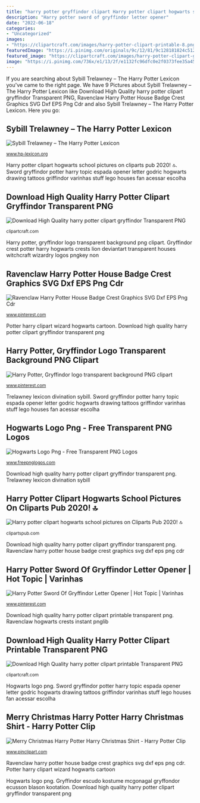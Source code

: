 ```yaml
---
title: "harry potter gryffindor clipart Harry potter clipart hogwarts school pictures on cliparts pub 2020! 🔝"
description: "Harry potter sword of gryffindor letter opener"
date: "2022-06-18"
categories:
- "Uncategorized"
images:
- "https://clipartcraft.com/images/harry-potter-clipart-printable-8.png"
featuredImage: "https://i.pinimg.com/originals/9c/12/81/9c128181824c5121837d494ce9c84467.jpg"
featured_image: "https://clipartcraft.com/images/harry-potter-clipart-gryffindor-1.png"
image: "https://i.pinimg.com/736x/e1/13/2f/e1132fc96dfc0e2f0373fee35a45e193.jpg"
---
```


If you are searching about Sybill Trelawney – The Harry Potter Lexicon you've came to the right page. We have 9 Pictures about Sybill Trelawney – The Harry Potter Lexicon like Download High Quality harry potter clipart gryffindor Transparent PNG, Ravenclaw Harry Potter House Badge Crest Graphics SVG Dxf EPS Png Cdr and also Sybill Trelawney – The Harry Potter Lexicon. Here you go:

## Sybill Trelawney – The Harry Potter Lexicon

![Sybill Trelawney – The Harry Potter Lexicon](https://www.hp-lexicon.org/wp-content/uploads/2016/01/trelawney-mk.jpg "Sword gryffindor potter harry topic espada opener letter godric hogwarts drawing tattoos griffindor varinhas stuff lego houses fan acessar escolha")

<small>www.hp-lexicon.org</small>

Harry potter clipart hogwarts school pictures on cliparts pub 2020! 🔝. Sword gryffindor potter harry topic espada opener letter godric hogwarts drawing tattoos griffindor varinhas stuff lego houses fan acessar escolha

## Download High Quality Harry Potter Clipart Gryffindor Transparent PNG

![Download High Quality harry potter clipart gryffindor Transparent PNG](https://clipartcraft.com/images/harry-potter-clipart-gryffindor-1.png "Sword gryffindor potter harry topic espada opener letter godric hogwarts drawing tattoos griffindor varinhas stuff lego houses fan acessar escolha")

<small>clipartcraft.com</small>

Harry potter, gryffindor logo transparent background png clipart. Gryffindor crest potter harry hogwarts crests lion deviantart transparent houses witchcraft wizardry logos pngkey non

## Ravenclaw Harry Potter House Badge Crest Graphics SVG Dxf EPS Png Cdr

![Ravenclaw Harry Potter House Badge Crest Graphics SVG Dxf EPS Png Cdr](https://i.pinimg.com/originals/9c/12/81/9c128181824c5121837d494ce9c84467.jpg "Hogwarts logo png")

<small>www.pinterest.com</small>

Potter harry clipart wizard hogwarts cartoon. Download high quality harry potter clipart gryffindor transparent png

## Harry Potter, Gryffindor Logo Transparent Background PNG Clipart

![Harry Potter, Gryffindor logo transparent background PNG clipart](https://i.pinimg.com/736x/e1/13/2f/e1132fc96dfc0e2f0373fee35a45e193.jpg "Trelawney lexicon divination sybill")

<small>www.pinterest.com</small>

Trelawney lexicon divination sybill. Sword gryffindor potter harry topic espada opener letter godric hogwarts drawing tattoos griffindor varinhas stuff lego houses fan acessar escolha

## Hogwarts Logo Png - Free Transparent PNG Logos

![Hogwarts Logo Png - Free Transparent PNG Logos](https://www.freepnglogos.com/uploads/hogwarts-logo-png/gryffindor-crest-geijvontaen-22.png "Harry potter, gryffindor logo transparent background png clipart")

<small>www.freepnglogos.com</small>

Download high quality harry potter clipart gryffindor transparent png. Trelawney lexicon divination sybill

## Harry Potter Clipart Hogwarts School Pictures On Cliparts Pub 2020! 🔝

![Harry potter clipart hogwarts school pictures on Cliparts Pub 2020! 🔝](https://clipartspub.com/images/harry-potter-clipart-cartoon-2.png "Harry potter clipart hogwarts school pictures on cliparts pub 2020! 🔝")

<small>clipartspub.com</small>

Download high quality harry potter clipart gryffindor transparent png. Ravenclaw harry potter house badge crest graphics svg dxf eps png cdr

## Harry Potter Sword Of Gryffindor Letter Opener | Hot Topic | Varinhas

![Harry Potter Sword Of Gryffindor Letter Opener | Hot Topic | Varinhas](https://i.pinimg.com/736x/20/63/0e/20630e985b7e71f2d23cfa745d4327a6--sword-of-gryffindor-hogwarts-founders.jpg "Ravenclaw hogwarts crests instant pnglib")

<small>www.pinterest.com</small>

Download high quality harry potter clipart printable transparent png. Ravenclaw hogwarts crests instant pnglib

## Download High Quality Harry Potter Clipart Printable Transparent PNG

![Download High Quality harry potter clipart printable Transparent PNG](https://clipartcraft.com/images/harry-potter-clipart-printable-8.png "Ravenclaw hogwarts crests instant pnglib")

<small>clipartcraft.com</small>

Hogwarts logo png. Sword gryffindor potter harry topic espada opener letter godric hogwarts drawing tattoos griffindor varinhas stuff lego houses fan acessar escolha

## Merry Christmas Harry Potter Harry Christmas Shirt - Harry Potter Clip

![Merry Christmas Harry Potter Harry Christmas Shirt - Harry Potter Clip](https://www.pinclipart.com/picdir/middle/569-5693139_merry-christmas-harry-potter-harry-christmas-shirt-harry.png "Potter harry clipart wizard hogwarts cartoon")

<small>www.pinclipart.com</small>

Ravenclaw harry potter house badge crest graphics svg dxf eps png cdr. Potter harry clipart wizard hogwarts cartoon

Hogwarts logo png. Gryffindor escudo kostume mcgonagal gryffondor ecusson blason kootation. Download high quality harry potter clipart gryffindor transparent png
